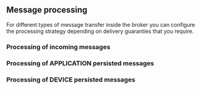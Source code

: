 ## Message processing

For different types of message transfer inside the broker you can configure the processing strategy depending on
delivery guaranties that you require.

### Processing of incoming messages

### Processing of APPLICATION persisted messages

### Processing of DEVICE persisted messages